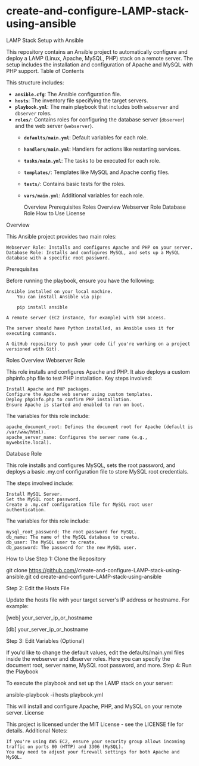 # create-and-configure-LAMP-stack-using-ansible

LAMP Stack Setup with Ansible

This repository contains an Ansible project to automatically configure and deploy a LAMP (Linux, Apache, MySQL, PHP) stack on a remote server. The setup includes the installation and configuration of Apache and MySQL with PHP support.
Table of Contents


This structure includes:

- **`ansible.cfg`**: The Ansible configuration file.
- **`hosts`**: The inventory file specifying the target servers.
- **`playbook.yml`**: The main playbook that includes both `webserver` and `dbserver` roles.
- **`roles/`**: Contains roles for configuring the database server (`dbserver`) and the web server (`webserver`).
  - **`defaults/main.yml`**: Default variables for each role.
  - **`handlers/main.yml`**: Handlers for actions like restarting services.
  - **`tasks/main.yml`**: The tasks to be executed for each role.
  - **`templates/`**: Templates like MySQL and Apache config files.
  - **`tests/`**: Contains basic tests for the roles.
  - **`vars/main.yml`**: Additional variables for each role.


    Overview
    Prerequisites
    Roles Overview
        Webserver Role
        Database Role
    How to Use
    License

Overview

This Ansible project provides two main roles:

    Webserver Role: Installs and configures Apache and PHP on your server.
    Database Role: Installs and configures MySQL, and sets up a MySQL database with a specific root password.

Prerequisites

Before running the playbook, ensure you have the following:

    Ansible installed on your local machine.
        You can install Ansible via pip:

        pip install ansible

    A remote server (EC2 instance, for example) with SSH access.

    The server should have Python installed, as Ansible uses it for executing commands.

    A GitHub repository to push your code (if you're working on a project versioned with Git).

Roles Overview
Webserver Role

This role installs and configures Apache and PHP. It also deploys a custom phpinfo.php file to test PHP installation. Key steps involved:

    Install Apache and PHP packages.
    Configure the Apache web server using custom templates.
    Deploy phpinfo.php to confirm PHP installation.
    Ensure Apache is started and enabled to run on boot.

The variables for this role include:

    apache_document_root: Defines the document root for Apache (default is /var/www/html).
    apache_server_name: Configures the server name (e.g., mywebsite.local).

Database Role

This role installs and configures MySQL, sets the root password, and deploys a basic .my.cnf configuration file to store MySQL root credentials.

The steps involved include:

    Install MySQL Server.
    Set the MySQL root password.
    Create a .my.cnf configuration file for MySQL root user authentication.

The variables for this role include:

    mysql_root_password: The root password for MySQL.
    db_name: The name of the MySQL database to create.
    db_user: The MySQL user to create.
    db_password: The password for the new MySQL user.

How to Use
Step 1: Clone the Repository

git clone https://github.com/<username>/create-and-configure-LAMP-stack-using-ansible.git
cd create-and-configure-LAMP-stack-using-ansible

Step 2: Edit the Hosts File

Update the hosts file with your target server's IP address or hostname. For example:

[web]
your_server_ip_or_hostname

[db]
your_server_ip_or_hostname

Step 3: Edit Variables (Optional)

If you'd like to change the default values, edit the defaults/main.yml files inside the webserver and dbserver roles. Here you can specify the document root, server name, MySQL root password, and more.
Step 4: Run the Playbook

To execute the playbook and set up the LAMP stack on your server:

ansible-playbook -i hosts playbook.yml

This will install and configure Apache, PHP, and MySQL on your remote server.
License

This project is licensed under the MIT License - see the LICENSE file for details.
Additional Notes:

    If you're using AWS EC2, ensure your security group allows incoming traffic on ports 80 (HTTP) and 3306 (MySQL).
    You may need to adjust your firewall settings for both Apache and MySQL.
